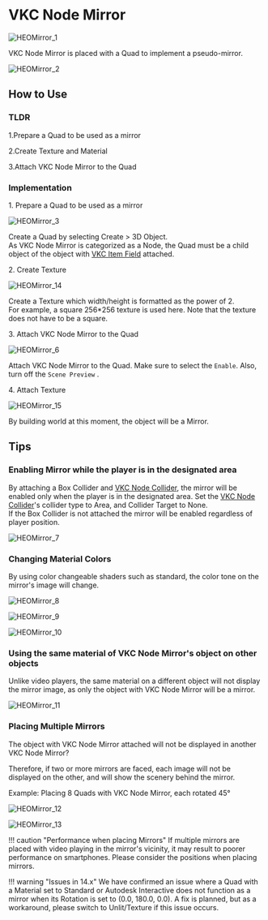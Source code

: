 # VKC Node Mirror

![HEOMirror_1](img/HEOMirror_1.jpg)

VKC Node Mirror is placed with a Quad to implement a pseudo-mirror.

![HEOMirror_2](img/HEOMirror_2.jpg)

## How to Use

### TLDR

1.Prepare a Quad to be used as a mirror

2.Create Texture and Material

3.Attach VKC Node Mirror to the Quad

### Implementation

1\. Prepare a Quad to be used as a mirror

![HEOMirror_3](img/HEOMirror_3.jpg)

Create a Quad by selecting Create > 3D Object.<br>
As VKC Node Mirror is categorized as a Node, the Quad must be a child object of the object with [VKC Item Field](VKCItemField.md) attached.

2\. Create Texture

![HEOMirror_14](img/HEOMirror_14.jpg)

Create a Texture which width/height is formatted as the power of 2.<br>
For example, a square 256*256 texture is used here. Note that the texture does not have to be a square.

3\. Attach VKC Node Mirror to the Quad

![HEOMirror_6](img/HEOMirror_6.jpg)

Attach VKC Node Mirror to the Quad. Make sure to select the `Enable`. Also, turn off the `Scene Preview` .

4\. Attach Texture

![HEOMirror_15](img/HEOMirror_15.jpg)

By building world at this moment, the object will be a Mirror.

## Tips

### Enabling Mirror while the player is in the designated area

By attaching a Box Collider and [VKC Node Collider](VKCNodeCollider.md), the mirror will be enabled only when the player is in the designated area. Set the [VKC Node Collider](VKCNodeCollider.md)'s collider type to Area, and Collider Target to None.<br>
If the Box Collider is not attached the mirror will be enabled regardless of player position.

![HEOMirror_7](img/HEOMirror_7.jpg)

### Changing Material Colors

By using color changeable shaders such as standard, the color tone on the mirror's image will change.

![HEOMirror_8](img/HEOMirror_8.jpg)

![HEOMirror_9](img/HEOMirror_9.jpg)

![HEOMirror_10](img/HEOMirror_10.jpg)

### Using the same material of VKC Node Mirror's object on other objects

Unlike video players, the same material on a different object will not display the mirror image, as only the object with VKC Node Mirror will be a mirror.

![HEOMirror_11](img/HEOMirror_11.jpg)

### Placing Multiple Mirrors

The object with VKC Node Mirror attached will not be displayed in another VKC Node Mirror?

Therefore, if two or more mirrors are faced, each image will not be displayed on the other, and will show the scenery behind the mirror.

Example: Placing 8 Quads with VKC Node Mirror, each rotated 45°

![HEOMirror_12](img/HEOMirror_12.jpg)

![HEOMirror_13](img/HEOMirror_13.jpg)

!!! caution "Performance when placing Mirrors"
    If multiple mirrors are placed with video playing in the mirror's vicinity, it may result to poorer performance on smartphones.
    Please consider the positions when placing mirrors.

!!! warning "Issues in 14.x"
    We have confirmed an issue where a Quad with a Material set to Standard or Autodesk Interactive does not function as a mirror when its Rotation is set to (0.0, 180.0, 0.0).
    A fix is planned, but as a workaround, please switch to Unlit/Texture if this issue occurs.
